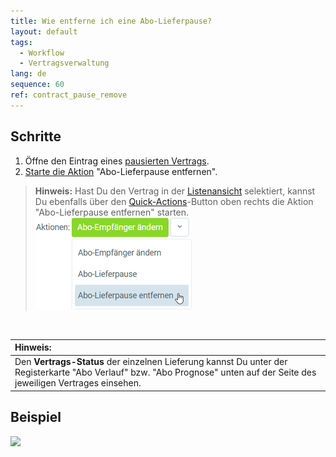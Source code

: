 ```yaml
---
title: Wie entferne ich eine Abo-Lieferpause?
layout: default
tags:
  - Workflow
  - Vertragsverwaltung
lang: de
sequence: 60
ref: contract_pause_remove
---
```


## Schritte
1. Öffne den Eintrag eines [pausierten Vertrags](Vertrag_Lieferpause_einstellen).
1. [Starte die Aktion](AktionStarten) "Abo-Lieferpause entfernen".
 >**Hinweis:** Hast Du den Vertrag in der [Listenansicht](Ansichten) selektiert, kannst Du ebenfalls über den [Quick-Actions](AktionStarten)-Button oben rechts die Aktion "Abo-Lieferpause entfernen" starten.<br>
 ![](assets/Abo_Lieferpause_entfernen_button.png)

<br>

| **Hinweis:** |
| :- |
| Den **Vertrags-Status** der einzelnen Lieferung kannst Du unter der Registerkarte "Abo Verlauf" bzw. "Abo Prognose" unten auf der Seite des jeweiligen Vertrages einsehen. |

## Beispiel
![](assets/Vertrag_Lieferpause_entfernen.gif)
